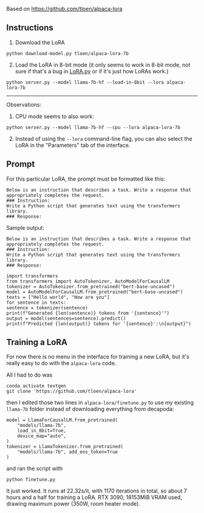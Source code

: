 Based on https://github.com/tloen/alpaca-lora

## Instructions
1. Download the LoRA

```
python download-model.py tloen/alpaca-lora-7b
```

2. Load the LoRA in 8-bit mode (it only seems to work in 8-bit mode, not sure if that's a bug in [LoRA.py](https://github.com/oobabooga/text-generation-webui/blob/main/modules/LoRA.py) or if it's just how LoRAs work.)

```
python server.py --model llama-7b-hf --load-in-8bit --lora alpaca-lora-7b
```

------

Observations:

1. CPU mode seems to also work:

```
python server.py --model llama-7b-hf --cpu --lora alpaca-lora-7b
```

2. Instead of using the `--lora` command-line flag, you can also select the LoRA in the "Parameters" tab of the interface.

## Prompt
For this particular LoRA, the prompt must be formatted like this:

```
Below is an instruction that describes a task. Write a response that appropriately completes the request.
### Instruction:
Write a Python script that generates text using the transformers library.
### Response:
```

Sample output:

```
Below is an instruction that describes a task. Write a response that appropriately completes the request.
### Instruction:
Write a Python script that generates text using the transformers library.
### Response:

import transformers
from transformers import AutoTokenizer, AutoModelForCausalLM
tokenizer = AutoTokenizer.from_pretrained("bert-base-uncased")
model = AutoModelForCausalLM.from_pretrained("bert-base-uncased")
texts = ["Hello world", "How are you"]
for sentence in texts:
sentence = tokenizer(sentence)
print(f"Generated {len(sentence)} tokens from '{sentence}'")
output = model(sentences=sentence).predict()
print(f"Predicted {len(output)} tokens for '{sentence}':\n{output}")
```

## Training a LoRA

For now there is no menu in the interface for training a new LoRA, but it's really easy to do with the `alpaca-lora` code.

All I had to do was

```
conda activate textgen
git clone 'https://github.com/tloen/alpaca-lora'
```

then I edited those two lines in `alpaca-lora/finetune.py` to use my existing `llama-7b` folder instead of downloading everything from decapoda:

```
model = LlamaForCausalLM.from_pretrained(
    "models/llama-7b",
    load_in_8bit=True,
    device_map="auto",
)
tokenizer = LlamaTokenizer.from_pretrained(
    "models/llama-7b", add_eos_token=True
)
```

and ran the script with 

```
python finetune.py
```

It just worked. It runs at 22.32s/it, with 1170 iterations in total, so about 7 hours and a half for training a LoRA. RTX 3090, 18153MiB VRAM used, drawing maximum power (350W, room heater mode).
